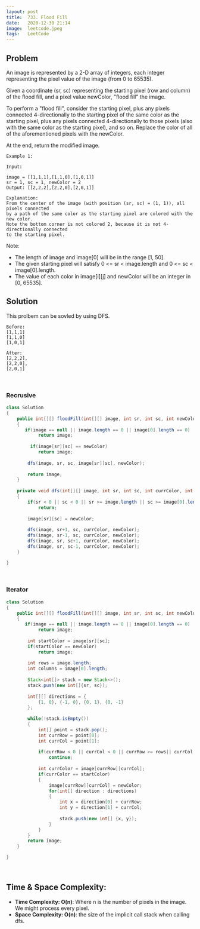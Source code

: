 ```yaml
---
layout: post 
title:  733. Flood Fill
date:   2020-12-30 21:14
image:  leetcode.jpeg
tags:   LeetCode
---
```


## Problem

An image is represented by a 2-D array of integers, each integer representing the pixel value of the image (from 0 to 65535).

Given a coordinate (sr, sc) representing the starting pixel (row and column) of the flood fill, and a pixel value newColor, "flood fill" the image.

To perform a "flood fill", consider the starting pixel, plus any pixels connected 4-directionally to the starting pixel of the same color as the starting pixel, plus any pixels connected 4-directionally to those pixels (also with the same color as the starting pixel), and so on. Replace the color of all of the aforementioned pixels with the newColor.

At the end, return the modified image.

```
Example 1:

Input: 

image = [[1,1,1],[1,1,0],[1,0,1]]
sr = 1, sc = 1, newColor = 2
Output: [[2,2,2],[2,2,0],[2,0,1]]

Explanation: 
From the center of the image (with position (sr, sc) = (1, 1)), all pixels connected 
by a path of the same color as the starting pixel are colored with the new color.
Note the bottom corner is not colored 2, because it is not 4-directionally connected
to the starting pixel.
```

Note:

* The length of image and image[0] will be in the range [1, 50].
* The given starting pixel will satisfy 0 <= sr < image.length and 0 <= sc < image[0].length.
* The value of each color in image[i][j] and newColor will be an integer in [0, 65535].

## Solution

This prolbem can be sovled by using DFS.

```
Before:
[1,1,1]
[1,1,0]
[1,0,1]
    
After:
[2,2,2],
[2,2,0],
[2,0,1] 
```

<!-- Line breaks -->
<br />

### Recrusive

```java
class Solution 
{
    public int[][] floodFill(int[][] image, int sr, int sc, int newColor) 
    {
       if(image == null || image.length == 0 || image[0].length == 0)
            return image;
        
         if(image[sr][sc] == newColor) 
            return image;
        
        dfs(image, sr, sc, image[sr][sc], newColor);
        
        return image;
    }
    
    private void dfs(int[][] image, int sr, int sc, int currColor, int newColor)
    {
        if(sr < 0 || sc < 0 || sr >= image.length || sc >= image[0].length || image[sr][sc] != currColor)
            return;
        
        image[sr][sc] = newColor;
        
        dfs(image, sr+1, sc, currColor, newColor);
        dfs(image, sr-1, sc, currColor, newColor);
        dfs(image, sr, sc+1, currColor, newColor);
        dfs(image, sr, sc-1, currColor, newColor);
    }

}
```

<!-- Line breaks -->
<br/>

### Iterator

```java
class Solution 
{
    public int[][] floodFill(int[][] image, int sr, int sc, int newColor) 
    {
       if(image == null || image.length == 0 || image[0].length == 0)
            return image;
     
        int startColor = image[sr][sc];
        if(startColor == newColor)
            return image;
        
        int rows = image.length;
        int columns = image[0].length;
        
        Stack<int[]> stack = new Stack<>();
        stack.push(new int[]{sr, sc});
        
        int[][] directions = {
            {1, 0}, {-1, 0}, {0, 1}, {0, -1}
        };
        
        while(!stack.isEmpty())
        {
            int[] point = stack.pop();
            int currRow = point[0];
            int currCol = point[1];
            
            if(currRow < 0 || currCol < 0 || currRow >= rows|| currCol >= columns)
                continue;
            
            int currColor = image[currRow][currCol];
            if(currColor == startColor)
            {
                image[currRow][currCol] = newColor;
                for(int[] direction : directions)
                {
                    int x = direction[0] + currRow;
                    int y = direction[1] + currCol;
                    
                    stack.push(new int[] {x, y});
                }
            }
        }
        return image;
    }

}
```

<!-- Line breaks -->
<br />

## Time & Space Complexity:

* **Time Complexity: O(n)**: Where n is the number of pixels in the image. We might process every pixel.
* **Space Complexity: O(n)**: the size of the implicit call stack when calling dfs.